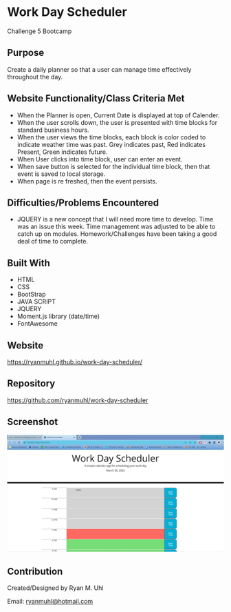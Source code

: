 # Work Day Scheduler
Challenge 5 Bootcamp

## Purpose
Create a daily planner so that a user can manage time effectively throughout the day.

## Website Functionality/Class Criteria Met
* When the Planner is open, Current Date is displayed at top of Calender.
* When the user scrolls down,  the user is presented with time blocks for standard business hours. 
* When the user views the time blocks,  each block is color coded to indicate weather time was past.  Grey indicates past, Red indicates Present, Green indicates future.
* When User clicks into time block, user can enter an event.
* When save button is selected for the individual time block, then that event is saved to local storage.
* When page is re freshed,  then the event persists.


## Difficulties/Problems Encountered
* JQUERY is a new concept that I will need more time to develop.  Time was an issue this week.  Time management was adjusted to be able to catch up on modules.  Homework/Challenges have been taking a good deal of time to complete.

## Built With
* HTML
* CSS
* BootStrap
* JAVA SCRIPT
* JQUERY
* Moment.js library (date/time)
* FontAwesome

## Website
https://ryanmuhl.github.io/work-day-scheduler/

## Repository
https://github.com/ryanmuhl/work-day-scheduler

## Screenshot
![Challenge Screenshot](https://github.com/ryanmuhl/work-day-scheduler/blob/main/assets/images/screenshot.png.jpg)

## Contribution
Created/Designed by Ryan M. Uhl

Email: ryanmuhl@hotmail.com
